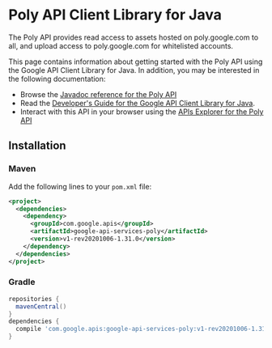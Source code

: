 # Poly API Client Library for Java

The Poly API provides read access to assets hosted on poly.google.com to all, and upload access to poly.google.com for whitelisted accounts. 

This page contains information about getting started with the Poly API
using the Google API Client Library for Java. In addition, you may be interested
in the following documentation:

* Browse the [Javadoc reference for the Poly API][javadoc]
* Read the [Developer's Guide for the Google API Client Library for Java][google-api-client].
* Interact with this API in your browser using the [APIs Explorer for the Poly API][api-explorer]

## Installation

### Maven

Add the following lines to your `pom.xml` file:

```xml
<project>
  <dependencies>
    <dependency>
      <groupId>com.google.apis</groupId>
      <artifactId>google-api-services-poly</artifactId>
      <version>v1-rev20201006-1.31.0</version>
    </dependency>
  </dependencies>
</project>
```

### Gradle

```gradle
repositories {
  mavenCentral()
}
dependencies {
  compile 'com.google.apis:google-api-services-poly:v1-rev20201006-1.31.0'
}
```

[javadoc]: https://googleapis.dev/java/google-api-services-poly/latest/index.html
[google-api-client]: https://github.com/googleapis/google-api-java-client/
[api-explorer]: https://developers.google.com/apis-explorer/#p/poly/v1/
